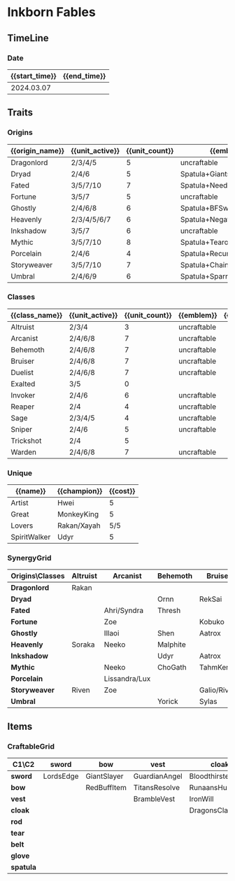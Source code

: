 # Inkborn Fables

## TimeLine
### Date
| {{start_time}} | {{end_time}} |
| -              | -            |
| 2024.03.07     |              |

## Traits
### Origins
| {{origin_name}} | {{unit_active}} | {{unit_count}} | {{emblem}}                 | {{desc}} |
| -               | -               | -              | -                          | -        |
| Dragonlord      | 2/3/4/5         | 5              | uncraftable                |          |
| Dryad           | 2/4/6           | 5              | Spatula+GiantsBelt         |          |
| Fated           | 3/5/7/10        | 7              | Spatula+NeedlesslyLargeRod |          |
| Fortune         | 3/5/7           | 5              | uncraftable                |          |
| Ghostly         | 2/4/6/8         | 6              | Spatula+BFSword            |          |
| Heavenly        | 2/3/4/5/6/7     | 6              | Spatula+NegatronCloak      |          |
| Inkshadow       | 3/5/7           | 6              | uncraftable                |          |
| Mythic          | 3/5/7/10        | 8              | Spatula+Tearofthegoddess   |          |
| Porcelain       | 2/4/6           | 4              | Spatula+RecurveBow         |          |
| Storyweaver     | 3/5/7/10        | 7              | Spatula+ChainVest          |          |
| Umbral          | 2/4/6/9         | 6              | Spatula+SparringGloves     |          |

### Classes
| {{class_name}} | {{unit_active}} | {{unit_count}} | {{emblem}}  | {{desc}} |
| -              | -               | -              | -           | -        |
| Altruist       | 2/3/4           | 3              | uncraftable |          |
| Arcanist       | 2/4/6/8         | 7              | uncraftable |          |
| Behemoth       | 2/4/6/8         | 7              | uncraftable |          |
| Bruiser        | 2/4/6/8         | 7              | uncraftable |          |
| Duelist        | 2/4/6/8         | 7              | uncraftable |          |
| Exalted        | 3/5             | 0              |             |          |
| Invoker        | 2/4/6           | 6              | uncraftable |          |
| Reaper         | 2/4             | 4              | uncraftable |          |
| Sage           | 2/3/4/5         | 4              | uncraftable |          |
| Sniper         | 2/4/6           | 5              | uncraftable |          |
| Trickshot      | 2/4             | 5              |             |          |
| Warden         | 2/4/6/8         | 7              | uncraftable |          |

### Unique
| {{name}}     | {{champion}} | {{cost}} |
| -            | -            | -        |
| Artist       | Hwei         | 5        |
| Great        | MonkeyKing   | 5        |
| Lovers       | Rakan/Xayah  | 5/5      |
| SpiritWalker | Udyr         | 5        |

### SynergyGrid
| **Origins\Classes** | **Altruist** | **Arcanist**  | **Behemoth** | **Bruiser** | **Duelist** | **Exalted** | **Invoker**   | **Reaper** | **Sage**   | **Sniper** | **Trickshot** | **Warden** |
| -                   | -            | -             | -            | -           | -           | -           | -             | -          | -          | -          | -             | -          |
| **Dragonlord**      | Rakan        |               |              |             | LeeSin      |             | Janna         |            | Diana      |            | Xayah         |            |
| **Dryad**           |              |               | Ornn         | RekSai      |             |             | Azir          | Kindred    |            |            |               | Gnar       |
| **Fated**           |              | Ahri/Syndra   | Thresh       |             | Yasuo       |             |               | Kindred    |            | Aphelios   |               | Sett       |
| **Fortune**         |              | Zoe           |              | Kobuko      | Tristana    |             | Annie         |            |            |            | Teemo         |            |
| **Ghostly**         |              | Illaoi        | Shen         | Aatrox      |             |             |               | Kayn       | Morgana    | Caitlyn    |               | Illaoi     |
| **Heavenly**        | Soraka       | Neeko         | Malphite     |             | Qiyana      |             |               | Khazix     | MonkeyKing |            |               |            |
| **Inkshadow**       |              |               | Udyr         | Aatrox      | Volibear    |             |               |            |            | Senna      | Kaisa         | Jax        |
| **Mythic**          |              | Neeko         | ChoGath      | TahmKench   |             |             | KogMaw/Lillia |            |            | KogMaw     | Bard          | Nautilus   |
| **Porcelain**       |              | Lissandra/Lux |              |             |             |             |               |            |            | Ashe       |               | Amumu      |
| **Storyweaver**     | Riven        | Zoe           |              | Galio/Riven | Irelia      |             |               |            | Zyra       |            | Sivir         | Garen      |
| **Umbral**          |              |               | Yorick       | Sylas       | Darius      |             | Alune         | Yone       |            |            |               | Sett       |

## Items
### CraftableGrid
| **C1\C2**   | **sword** | **bow**     | **vest**      | **cloak**        | **rod**           | **tear**      | **belt**       | **glove**      | **spatula**       |
| -           | -         | -           | -             | -                | -                 | -             | -              | -              | -                 |
| **sword**   | LordsEdge | GiantSlayer | GuardianAngel | Bloodthirster    | HextechGunblade   | SpearofShojin | SteraksGage    | InfinityEdge   | GhostlyEmblem     |
| **bow**     |           | RedBuffItem | TitansResolve | RunaansHurricane | GuinsoosRageblade | StatikkShiv   | NashorsTooth   | LastWhisper    | PorcelainEmblem   |
| **vest**    |           |             | BrambleVest   | IronWill         | Crownguard        | Fimbulwinter  | SunfireCape    | SteadfastHeart | StoryweaverEmblem |
| **cloak**   |           |             |               | DragonsClaw      | IonicSpark        | AdaptiveHelm  | Evenshroud     | Quicksilver    | HeavenlyEmblem    |
| **rod**     |           |             |               |                  | RabadonsDeathcap  | LudensEcho    | Morellonomicon | ArcaneGauntlet | FatedEmblem       |
| **tear**    |           |             |               |                  |                   | BlueSentinel  | Redemption     | HandofJustice  | MythicEmblem      |
| **belt**    |           |             |               |                  |                   |               | WarmogsArmor   | Guardbreaker   | DryadEmblem       |
| **glove**   |           |             |               |                  |                   |               |                | ThiefsGloves   | UmbralEmblem      |
| **spatula** |           |             |               |                  |                   |               |                |                | ForceofNature     |